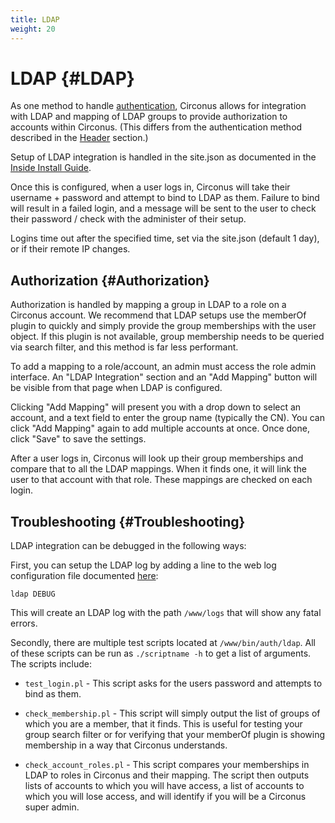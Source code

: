 ```yaml
---
title: LDAP
weight: 20
---
```


# LDAP {#LDAP}

As one method to handle [authentication](/circonus/on-premises/authentication/), Circonus allows for integration with LDAP and mapping of LDAP groups to provide authorization to accounts within Circonus. (This differs from the authentication method described in the [Header](/circonus/on-premises/authentication/header/) section.)

Setup of LDAP integration is handled in the site.json as documented in the [Inside Install Guide](/circonus/on-premises/installation/installation/#LDAP).

Once this is configured, when a user logs in, Circonus will take their username + password and attempt to bind to LDAP as them. Failure to bind will result in a failed login, and a message will be sent to the user to check their password / check with the administer of their setup.

Logins time out after the specified time, set via the site.json (default 1 day), or if their remote IP changes.

## Authorization {#Authorization}

Authorization is handled by mapping a group in LDAP to a role on a Circonus account. We recommend that LDAP setups use the memberOf plugin to quickly and simply provide the group memberships with the user object. If this plugin is not available, group membership needs to be queried via search filter, and this method is far less performant.

To add a mapping to a role/account, an admin must access the role admin interface. An "LDAP Integration" section and an "Add Mapping" button will be visible from that page when LDAP is configured.

Clicking "Add Mapping" will present you with a drop down to select an account, and a text field to enter the group name (typically the CN). You can click "Add Mapping" again to add multiple accounts at once. Once done, click "Save" to save the settings.

After a user logs in, Circonus will look up their group memberships and compare that to all the LDAP mappings. When it finds one, it will link the user to that account with that role. These mappings are checked on each login.

## Troubleshooting {#Troubleshooting}

LDAP integration can be debugged in the following ways:

First, you can setup the LDAP log by adding a line to the web log configuration file documented [here](/circonus/on-premises/web-logs):
```
ldap DEBUG
```
This will create an LDAP log with the path `/www/logs` that will show any fatal errors.

Secondly, there are multiple test scripts located at `/www/bin/auth/ldap`. All of these scripts can be run as `./scriptname -h` to get a list of arguments. The scripts include:

 * `test_login.pl` - This script asks for the users password and attempts to bind as them.

 * `check_membership.pl` - This script will simply output the list of groups of which you are a member, that it finds. This is useful for testing your group search filter or for verifying that your memberOf plugin is showing membership in a way that Circonus understands.

 * `check_account_roles.pl` - This script compares your memberships in LDAP to roles in Circonus and their mapping. The script then outputs lists of accounts to which you will have access, a list of accounts to which you will lose access, and will identify if you will be a Circonus super admin.
